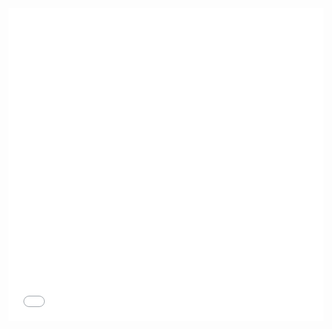 
<iframe class="swagger-iframe" onload="monitorSwaggerIframeContentHeight(this)" src="../../swagger/swagger-ui/ui-api-swagger-v3.html" width="100%" height="500" frameBorder="0" />
